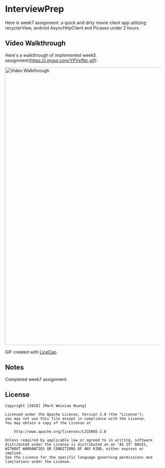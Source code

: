 # InterviewPrep
Here is week7 assignment. a quick and dirty movie client app utilizing recyclerView, android AsyncHttpClient and Picasso under 2 hours.

## Video Walkthrough

Here's a walkthrough of implemented week5 assignment(https://i.imgur.com/YPVxfNc.gif):

<img src='https://https://i.imgur.com/YPVxfNc.gif' title='Video Walkthrough' width='905' alt='Video Walkthrough' />

GIF created with [LiceCap](http://www.cockos.com/licecap/).

## Notes

Completed week7 assignment.



## License

    Copyright [2018] [Mark Weixiao Huang]

    Licensed under the Apache License, Version 2.0 (the "License");
    you may not use this file except in compliance with the License.
    You may obtain a copy of the License at

        http://www.apache.org/licenses/LICENSE-2.0

    Unless required by applicable law or agreed to in writing, software
    distributed under the License is distributed on an "AS IS" BASIS,
    WITHOUT WARRANTIES OR CONDITIONS OF ANY KIND, either express or implied.
    See the License for the specific language governing permissions and
    limitations under the License.
